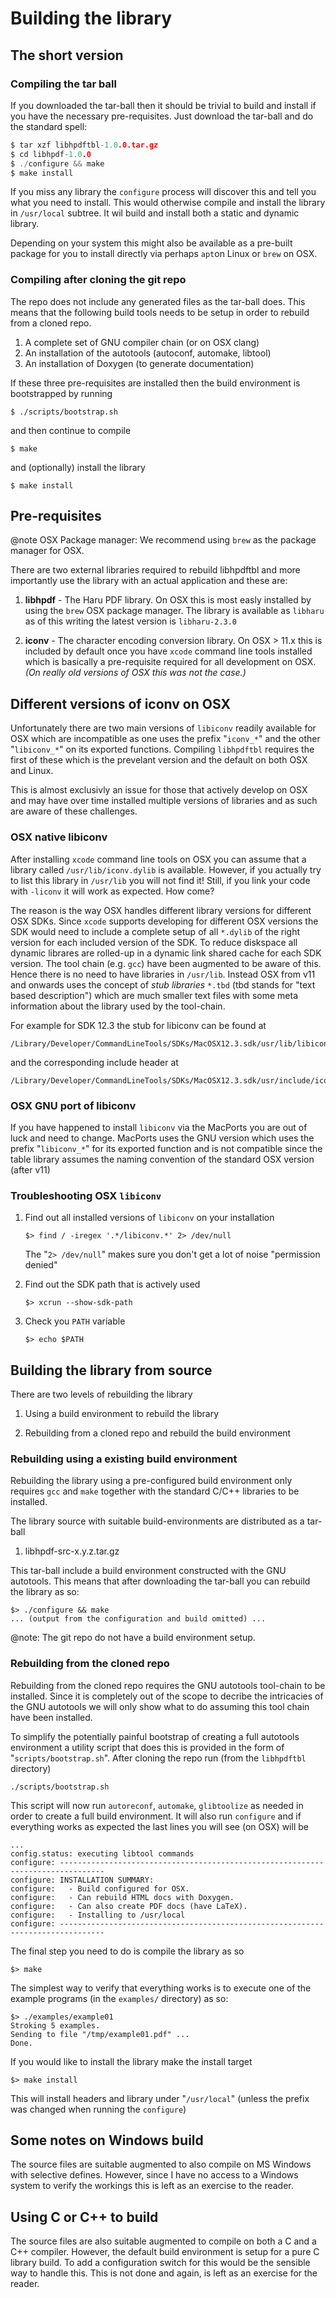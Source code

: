 # Building the library

## The short version

### Compiling the tar ball

If you downloaded the tar-ball then it should be trivial to build and install if you have the necessary pre-requisites. Just download the tar-ball and do the standard spell:

```c
$ tar xzf libhpdftbl-1.0.0.tar.gz
$ cd libhpdf-1.0.0
$ ./configure && make
$ make install
```

If you miss any library the `configure` process will discover this and tell you what you need to install.
This would otherwise compile and install the library in `/usr/local` subtree. It wil build and install both a static and dynamic library.

Depending on your system this might also be available as a pre-built package for you to install directly via perhaps `apt`on Linux or `brew` on OSX. 

### Compiling after cloning the git repo

The repo does not include any generated files as the tar-ball does. This means that the following build tools
needs to be setup in order to rebuild from a cloned repo. 

1. A complete set of GNU compiler chain (or on OSX clang)
2. An installation of the autotools (autoconf, automake, libtool)
3. An installation of Doxygen (to generate documentation)

If these three pre-requisites are installed then the build environment is bootstrapped by running

```shell
$ ./scripts/bootstrap.sh
```

and then continue to compile

```shell
$ make
```

and (optionally) install the library

```shell
$ make install
```


## Pre-requisites

@note OSX Package manager: We recommend using `brew` as the package manager for OSX.

There are two external libraries required to rebuild libhpdftbl and more importantly use the library with an actual application and these are:

1. **libhpdf** - The Haru PDF library. On OSX this is most easly installed by using the `brew` OSX package manager. The library is available as `libharu` as of this writing the latest version is `libharu-2.3.0`  

2. **iconv** - The character encoding conversion library. On OSX > 11.x this is included by default once you have `xcode` command line tools installed which is basically a pre-requisite required for all development on OSX.  
*(On really old versions of OSX this was not the case.)*

## Different versions of iconv on OSX

Unfortunately there are two main versions of `libiconv` readily available for OSX which are incompatible as one uses the prefix "`iconv_*`" and the other "`libiconv_*`" on its exported functions. Compiling `libhpdftbl` requires the first of these which is the prevelant version and the default on both OSX and Linux.

This is almost exclusivly an issue for those that actively develop on OSX and may have over time installed multiple versions of libraries and as such are aware of these challenges.

### OSX native libiconv
After installing `xcode` command line tools on OSX you can assume that a library called `/usr/lib/iconv.dylib` is available. However, if you actually try to list this library in `/usr/lib` you will not find it! Still, if you link your code with `-liconv` it will work as expected. How come?   

The reason is the way OSX handles different library versions for different OSX SDKs. Since `xcode` supports developing for different OSX versions the SDK would need to include a complete setup of all  `*.dylib` of the right version for each included version of the SDK. To reduce diskspace all dynamic librares are rolled-up in a dynamic link shared cache for each SDK version. The tool chain (e.g. `gcc`) have been augmented to be aware of this. Hence there is no need to have libraries in `/usr/lib`. Instead OSX from v11 and onwards uses the concept of *stub libraries* `*.tbd` (tbd stands for "text based description") which are much smaller text files with some meta information about the library used by the tool-chain.

For example for SDK 12.3 the stub for libiconv can be found at

```
/Library/Developer/CommandLineTools/SDKs/MacOSX12.3.sdk/usr/lib/libiconv.tbd
```

and the corresponding include header at

```
/Library/Developer/CommandLineTools/SDKs/MacOSX12.3.sdk/usr/include/iconv.h
```


### OSX GNU port of libiconv
If you have happened to install `libiconv` via the MacPorts you are out of luck and need to change. MacPorts uses the GNU version which uses the prefix "`libiconv_*`" for its exported function and is not compatible since the table library assumes the naming convention of the standard OSX version (after v11)

### Troubleshooting OSX `libiconv`

1. Find out all installed versions of `libiconv` on your installation  

       $> find / -iregex '.*/libiconv.*' 2> /dev/null
   
   The "`2> /dev/null`" makes sure you don't get a lot of noise "permission denied"

2. Find out the SDK path that is actively used  

       $> xcrun --show-sdk-path

3. Check you `PATH` variable  

       $> echo $PATH



## Building the library from source

There are two levels of rebuilding the library

1. Using a build environment to rebuild the library

2. Rebuilding from a cloned repo and rebuild the build environment

### Rebuilding using a existing build environment

Rebuilding the library using a pre-configured build environment only requires `gcc` and `make` together with the standard C/C++ libraries to be installed.

The library source with suitable build-environments are distributed as a tar-ball

1. libhpdf-src-x.y.z.tar.gz

This tar-ball include a build environment constructed with the GNU autotools. This means that after downloading the tar-ball you can rebuild the library as so:

```shell
$> ./configure && make
... (output from the configuration and build omitted) ...
```

@note: The git repo do not have a build environment setup.


### Rebuilding from the cloned repo

Rebuilding from the cloned repo requires the GNU autotools tool-chain to be installed. Since it is completely out of the scope 
to decribe the intricacies
of the GNU autotools we will only show what to do assuming this tool chain have been installed.

To simplify the potentially painful bootstrap of creating a full autotools environment a utility script that does this is 
provided in the form of "`scripts/bootstrap.sh`". After cloning the repo run (from the `libhpdftbl` directory)

```
./scripts/bootstrap.sh
```

This script will now run `autoreconf`, `automake`, `glibtoolize` as needed in order to create a full build environment. It will also run `configure` and if everything works as expected the last lines you will see (on OSX) will be

```shell
...
config.status: executing libtool commands
configure: --------------------------------------------------------------------------------
configure: INSTALLATION SUMMARY:
configure:   - Build configured for OSX.
configure:   - Can rebuild HTML docs with Doxygen.
configure:   - Can also create PDF docs (have LaTeX).
configure:   - Installing to /usr/local
configure: --------------------------------------------------------------------------------
```

The final step you need to do is compile the library as so

```shell
$> make
```

The simplest way to verify that everything works is to execute one of the example programs (in the `examples/` directory) as so:

```shell
$> ./examples/example01
Stroking 5 examples.
Sending to file "/tmp/example01.pdf" ...
Done.
```

If you would like to install the library make the install target

```shell
$> make install
```

This will install headers and library under "`/usr/local`" (unless the prefix was changed when running the `configure`)


## Some notes on Windows build

The source files are suitable augmented to also compile on MS Windows with selective defines. However, since I have no access to a Windows system to verify the workings this is left as an exercise to the reader.

## Using C or C++ to build

The source files are also suitable augmented to compile on both a C and a C++ compiler. However, the default build environment is setup for a pure C library build. To add a configuration switch for this would be the sensible way to handle this. This is not done and again, is left as an exercise for the reader.




